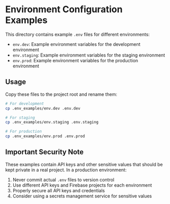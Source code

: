 # Environment Configuration Examples

This directory contains example `.env` files for different environments:

- `env.dev`: Example environment variables for the development environment
- `env.staging`: Example environment variables for the staging environment
- `env.prod`: Example environment variables for the production environment

## Usage

Copy these files to the project root and rename them:

```bash
# For development
cp .env_examples/env.dev .env.dev

# For staging
cp .env_examples/env.staging .env.staging

# For production
cp .env_examples/env.prod .env.prod
```

## Important Security Note

These examples contain API keys and other sensitive values that should be kept private in a real project. In a production environment:

1. Never commit actual `.env` files to version control
2. Use different API keys and Firebase projects for each environment
3. Properly secure all API keys and credentials
4. Consider using a secrets management service for sensitive values 